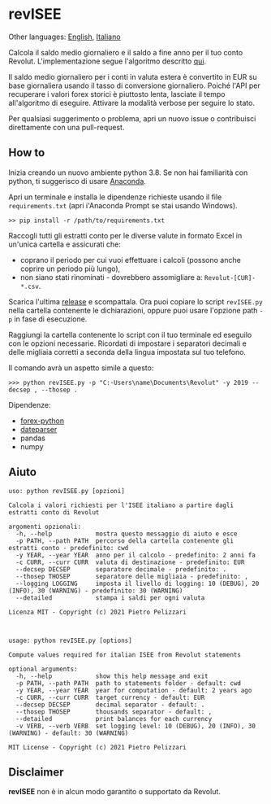 # revISEE
Other languages: [English](README.md), [Italiano](README.it.md)

Calcola il saldo medio giornaliero e il saldo a fine anno per il tuo conto Revolut. 
L'implementazione segue l'algoritmo descritto [qui](https://www.agenziaentrate.gov.it/portale/it/web/guest/schede/comunicazioni/integrativa-archivio-dei-rapporti-con-operatori-finanziari/giacenza-media-annua).

Il saldo medio giornaliero per i conti in valuta estera è convertito in EUR su base giornaliera usando il tasso di conversione giornaliero.
Poiché l'API per recuperare i valori forex storici è piuttosto lenta, lasciate il tempo all'algoritmo di eseguire. 
Attivare la modalità verbose per seguire lo stato.

Per qualsiasi suggerimento o problema, apri un nuovo issue o contribuisci direttamente con una pull-request.

## How to
Inizia creando un nuovo ambiente python 3.8. Se non hai familiarità con python, ti suggerisco di usare [Anaconda](https://www.anaconda.com/products/individual#Downloads).

Apri un terminale e installa le dipendenze richieste usando il file `requirements.txt` (apri i'Anaconda Prompt se stai usando Windows).

```
>> pip install -r /path/to/requirements.txt
```

Raccogli tutti gli estratti conto per le diverse valute in formato Excel in un'unica cartella e assicurati che:
* coprano il periodo per cui vuoi effettuare i calcoli (possono anche coprire un periodo più lungo),
* non siano stati rinominati - dovrebbero assomigliare a: `Revolut-[CUR]-*.csv`.

Scarica l'ultima [release](https://github.com/pietropelizzari/revISEE/releases/latest) e scompattala. 
Ora puoi copiare lo script `revISEE.py` nella cartella contenente le dichiarazioni, oppure puoi usare l'opzione path `-p` in fase di esecuzione.

Raggiungi la cartella contenente lo script con il tuo terminale ed eseguilo con le opzioni necessarie. 
Ricordati di impostare i separatori decimali e delle migliaia corretti a seconda della lingua impostata sul tuo telefono.

Il comando avrà un aspetto simile a questo:

```
>>> python revISEE.py -p "C:-Users\name\Documents\Revolut" -y 2019 --decsep , --thosep .
```

Dipendenze:
* [forex-python](https://pypi.org/project/forex-python/)
* [dateparser](https://pypi.org/project/dateparser/)
* pandas
* numpy

## Aiuto

```
uso: python revISEE.py [opzioni]

Calcola i valori richiesti per l'ISEE italiano a partire dagli estratti conto di Revolut

argomenti opzionali:
  -h, --help            mostra questo messaggio di aiuto e esce
  -p PATH, --path PATH  percorso della cartella contenente gli estratti conto - predefinito: cwd
  -y YEAR, --year YEAR  anno per il calcolo - predefinito: 2 anni fa
  -c CURR, --curr CURR  valuta di destinazione - predefinito: EUR
  --decsep DECSEP       separatore decimale - predefinito: .
  --thosep THOSEP       separatore delle migliaia - predefinito: ,
  --logging LOGGING     imposta il livello di logging: 10 (DEBUG), 20 (INFO), 30 (WARNING) - predefinito: 30 (WARNING)
  --detailed            stampa i saldi per ogni valuta

Licenza MIT - Copyright (c) 2021 Pietro Pelizzari



usage: python revISEE.py [options]

Compute values required for italian ISEE from Revolut statements

optional arguments:
  -h, --help            show this help message and exit
  -p PATH, --path PATH  path to statements folder - default: cwd
  -y YEAR, --year YEAR  year for computation - default: 2 years ago
  -c CURR, --curr CURR  target currency - default: EUR
  --decsep DECSEP       decimal separator - default: .
  --thosep THOSEP       thousands separator - default: ,
  --detailed            print balances for each currency
  -v VERB, --verb VERB  set logging level: 10 (DEBUG), 20 (INFO), 30 (WARNING) - default: 30 (WARNING)

MIT License - Copyright (c) 2021 Pietro Pelizzari
```

## Disclaimer

**revISEE** non è in alcun modo garantito o supportato da Revolut.